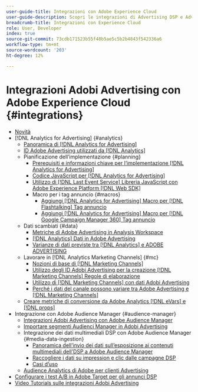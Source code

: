 ```yaml
---
user-guide-title: Integrazioni con Adobe Experience Cloud
user-guide-description: Scopri le integrazioni di Advertising DSP e Advertising Search con altri prodotti e servizi Adobe Experience Cloud.
breadcrumb-title: Integrazioni con Experience Cloud
role: User, Developer
index: true
source-git-commit: 73cdb171523b55f48b5ae5c5b2b4843f542336a6
workflow-type: tm+mt
source-wordcount: '203'
ht-degree: 12%

---
```



# Integrazioni Adobi Advertising con Adobe Experience Cloud {#integrations}

<!--  ADD LATER: and Adobe Experience Platform -->

+ [Novità](/help/integrations/home.md)
+ [!DNL Analytics for Advertising] {#analytics}
   + [Panoramica di [!DNL Analytics for Advertising]](/help/integrations/analytics/overview.md)
   + [ID Adobe Advertising utilizzati da [!DNL Analytics]](/help/integrations/analytics/ids.md)
   + Pianificazione dell’implementazione {#planning}
      + [Prerequisiti e informazioni chiave per l’implementazione [!DNL Analytics for Advertising]](/help/integrations/analytics/prerequisites.md)
      + [Codice JavaScript per [!DNL Analytics for Advertising]](/help/integrations/analytics/javascript.md)
      + [Utilizzo di [!DNL Last Event Service] Libreria JavaScript con Adobe Experience Platform [!DNL Web SDK]](/help/integrations/analytics/web-sdk.md)
      + Macro per i tag annuncio {#macros}
         + [Aggiungi [!DNL Analytics for Advertising] Macro per [!DNL Flashtalking] Tag annuncio](/help/integrations/analytics/macros-flashtalking.md)
         + [Aggiungi [!DNL Analytics for Advertising] Macro per [!DNL Google Campaign Manager 360] Tag annuncio](/help/integrations/analytics/macros-google-campaign-manager.md)
   + Dati scambiati {#data}
      + [Metriche di Adobe Advertising in Analysis Workspace](/help/integrations/analytics/advertising-metrics-in-analytics.md)
      + [[!DNL Analytics] Dati in Adobe Advertising](/help/integrations/analytics/analytics-data-in-advertising.md)
      + [Varianze di dati previste tra [!DNL Analytics] e ADOBE ADVERTISING](/help/integrations/analytics/data-variances.md)
   + Lavorare in [!DNL Analytics Marketing Channels] {#mc}
      + [Nozioni di base di [!DNL Marketing Channels]](/help/integrations/analytics/marketing-channels/mc-overview.md)
      + [Utilizzo degli ID Adobi Advertising per la creazione [!DNL Marketing Channels] Regole di elaborazione](/help/integrations/analytics/marketing-channels/mc-ids.md)
      + [Utilizzo di [!DNL Marketing Channels] con dati Adobi Advertising](/help/integrations/analytics/marketing-channels/mc-ac-data.md)
      + [Perché i dati del canale possono variare tra Adobe Advertising e [!DNL Marketing Channels]](/help/integrations/analytics/marketing-channels/mc-data-variances.md)
   + [Creare metriche di conversione da Adobe Analytics [!DNL eVars] e [!DNL props]](/help/integrations/analytics/conversion-metrics-from-evars.md)
+ Integrazione con Adobe Audience Manager {#audience-manager}
   + [Integrazioni Adobi Advertising con Adobe Audience Manager](/help/integrations/audience-manager/overview.md)
   + [Importare segmenti Audienci Manager in Adobi Advertising](/help/integrations/audience-manager/import-audiences.md)
   + Integrazione dei dati multimediali DSP con Adobe Audience Manager {#media-data-ingestion}
      + [Panoramica dell’invio dei dati sull’esposizione ai contenuti multimediali dell’DSP a Adobe Audience Manager](/help/integrations/audience-manager/media-data-integration/overview.md)
      + [Raccogliere i dati su impression e clic dalle campagne DSP](/help/integrations/audience-manager/media-data-integration/collect.md)
      + [Casi d’uso](/help/integrations/audience-manager/media-data-integration/use-cases.md)
   + [Audience Analytics di Adobe per clienti Advertising](/help/integrations/audience-manager/audience-analytics.md)
+ [Configurare i test A/B in Adobe Target per gli annunci DSP](/help/integrations/target/overview-ab-tests.md)
+ [Video Tutorials sulle integrazioni Adobi Advertising](https://experienceleague.adobe.com/docs/advertising-learn/tutorials/overview.html)<!-- rename if the tutorials TOC structure changes -->
